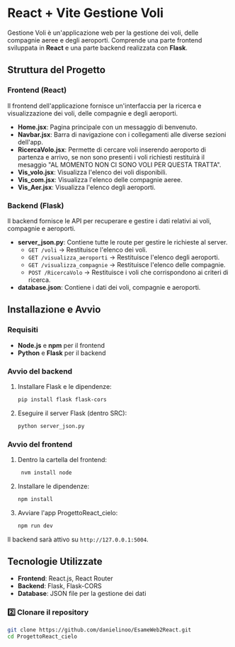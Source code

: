 # React + Vite Gestione Voli


Gestione Voli è un'applicazione web per la gestione dei voli, delle compagnie aeree e degli aeroporti. Comprende una parte frontend sviluppata in **React** e una parte backend realizzata con **Flask**.

## Struttura del Progetto

### Frontend (React)
Il frontend dell'applicazione fornisce un'interfaccia per la ricerca e visualizzazione dei voli, delle compagnie e degli aeroporti.

- **Home.jsx**: Pagina principale con un messaggio di benvenuto.
- **Navbar.jsx**: Barra di navigazione con i collegamenti alle diverse sezioni dell'app.
- **RicercaVolo.jsx**: Permette di cercare voli inserendo aeroporto di partenza e arrivo, se non sono presenti i voli richiesti restituirà il mesaggio "AL MOMENTO NON CI SONO VOLI PER QUESTA TRATTA".
- **Vis_volo.jsx**: Visualizza l'elenco dei voli disponibili.
- **Vis_com.jsx**: Visualizza l'elenco delle compagnie aeree.
- **Vis_Aer.jsx**: Visualizza l'elenco degli aeroporti.

### Backend (Flask)
Il backend fornisce le API per recuperare e gestire i dati relativi ai voli, compagnie e aeroporti.

- **server_json.py**: Contiene tutte le route per gestire le richieste al server.
  - `GET /voli` → Restituisce l'elenco dei voli.
  - `GET /visualizza_aeroporti` → Restituisce l'elenco degli aeroporti.
  - `GET /visualizza_compagnie` → Restituisce l'elenco delle compagnie.
  - `POST /RicercaVolo` → Restituisce i voli che corrispondono ai criteri di ricerca.
- **database.json**: Contiene i dati dei voli, compagnie e aeroporti.

## Installazione e Avvio

### Requisiti
- **Node.js** e **npm** per il frontend
- **Python** e **Flask** per il backend

### Avvio del backend
1. Installare Flask e le dipendenze:
   ```bash
   pip install flask flask-cors
   ```
2. Eseguire il server Flask (dentro SRC):
   ```bash
   python server_json.py
   ```

### Avvio del frontend
1. Dentro la cartella del frontend:
   ```bash
    nvm install node
   ```
2. Installare le dipendenze:
   ```bash
   npm install
   ```
3. Avviare l'app ProgettoReact_cielo:
   ```bash
   npm run dev
   ```
Il backend sarà attivo su `http://127.0.0.1:5004`.

## Tecnologie Utilizzate
- **Frontend**: React.js, React Router
- **Backend**: Flask, Flask-CORS
- **Database**: JSON file per la gestione dei dati

### 2️⃣ Clonare il repository
```sh
git clone https://github.com/danielinoo/EsameWeb2React.git
cd ProgettoReact_cielo


